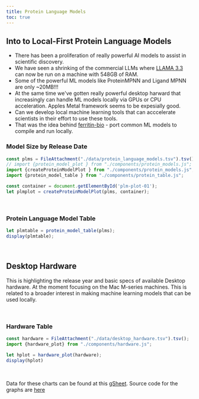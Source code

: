 ```yaml
---
title: Protein Language Models
toc: true
---
```




 <!-- Todo: move this to a proper import -->
<link rel="stylesheet" href="https://cdn.jsdelivr.net/gh/jpswalsh/academicons@1/css/academicons.min.css">
<link rel="stylesheet" href="https://cdnjs.cloudflare.com/ajax/libs/font-awesome/4.7.0/css/font-awesome.min.css">
</head>


## Into to Local-First Protein Language Models

- There has been a proliferation of really powerful AI models to assist in scientific discovery.
- We have seen a shrinking of the commercial LLMs where [LLAMA 3.3](https://ollama.com/library/llama3.3) can now be run on a machine with 548GB of RAM.
- Some of the powerful ML models like ProteinMPNN and Ligand MPNN are only ~20MB!!!
- At the same time we've gotten really powerful desktop harward that increasingly can handle ML models locally via GPUs or CPU acceleration. Apples Metal framework seems to be expesially good.
- Can we develop local machine learning tools that can acccelerate scientists in their effort to use these tools.
- That was the idea behind [ferritin-bio](https://ferritin-bio.github.io/ferritin/) - port common ML models to compile and run locally.




### Model Size by Release Date
```js
const plms = FileAttachment("./data/protein_language_models.tsv").tsv();
// import {protein_model_plot } from "./components/protein_models.js";
import {createProteinModelPlot } from "./components/protein_models.js";
import {protein_model_table } from "./components/protein_table.js";
```



<div id="plm-plot-01"></div>

```js
const container = document.getElementById('plm-plot-01');
let plmplot = createProteinModelPlot(plms, container);
```

</br>

### Protein Language Model Table

```js
let plmtable = protein_model_table(plms);
display(plmtable);

```


</br>

## Desktop Hardware

This is highlighting the release year and basic specs of available Desktop hardware. At the moment focusing on the Mac M-series machines. This is related
to a broader interest in making machine learning models that can be used locally.


</br>

### Hardware Table

```js
const hardware = FileAttachment("./data/desktop_hardware.tsv").tsv();
import {hardware_plot} from "./components/hardware.js";
```

```js
let hplot = hardware_plot(hardware);
display(hplot)
```

</br>

Data for these charts can be  found at this [gSheet](https://docs.google.com/spreadsheets/d/1iJ7bPG81_yYITVQn-huoQonKTel7GBQ7AMM9AixQbH8/edit?gid=1996577388#gid=1996577388). Source code for the graphs are [here](https://github.com/ferritin-bio/protein-language-models)
